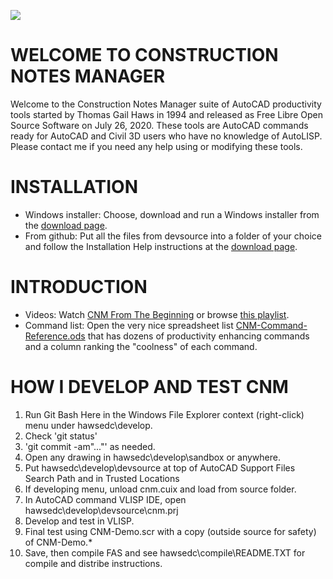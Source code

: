 ![](https://constructionnotesmanager.com/cnm-demo-animated.gif)
# WELCOME TO CONSTRUCTION NOTES MANAGER
Welcome to the Construction Notes Manager suite of AutoCAD productivity tools started by Thomas Gail Haws in 1994 and released as Free Libre Open Source Software on July 26, 2020. These tools are AutoCAD commands ready for AutoCAD and Civil 3D users who have no knowledge of AutoLISP. Please contact me if you need any help using or modifying these tools.

# INSTALLATION
- Windows installer: Choose, download and run a Windows installer from the [download page](https://constructionnotesmanager.com/download.htm).
- From github: Put all the files from devsource into a folder of your choice and follow the Installation Help instructions at the [download page](https://constructionnotesmanager.com/download.htm).

# INTRODUCTION
- Videos: Watch [CNM From The Beginning](https://youtu.be/49cvLI28sb8?t=268) or browse [this playlist](https://www.youtube.com/playlist?list=PLb4Ow6sAWuXMENceM_eZaqMjshpefO0uN).
- Command list: Open the very nice spreadsheet list [CNM-Command-Reference.ods](https://github.com/hawstom/cnm/blob/master/devsource/CNM-Command-Reference.ods) that has dozens of productivity enhancing commands and a column ranking the "coolness" of each command.

# HOW I DEVELOP AND TEST CNM
1. Run Git Bash Here in the Windows File Explorer context (right-click) menu under hawsedc\develop.
2. Check 'git status'
3. 'git commit -am"..."' as needed.
4. Open any drawing in hawsedc\develop\sandbox or anywhere.
5. Put hawsedc\develop\devsource at top of AutoCAD Support Files Search Path and in Trusted Locations
6. If developing menu, unload cnm.cuix and load from source folder.
7. In AutoCAD command VLISP IDE, open hawsedc\develop\devsource\cnm.prj
8. Develop and test in VLISP.
9. Final test using CNM-Demo.scr with a copy (outside source for safety) of CNM-Demo.*
10. Save, then compile FAS and see hawsedc\compile\README.TXT for compile and distribe instructions.